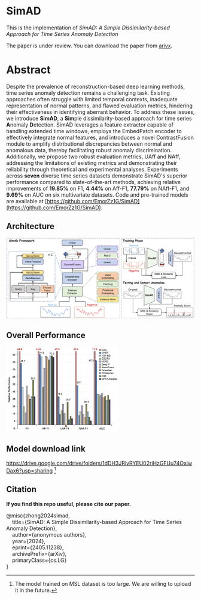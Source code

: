 # SimAD
This is the implementation of *SimAD: A Simple Dissimilarity-based Approach for Time Series Anomaly Detection*

The paper is under review. You can download the paper from [arivx](https://arxiv.org/abs/2405.11238).



# Abstract
Despite the prevalence of reconstruction-based deep learning methods, time series anomaly detection remains a challenging task. Existing approaches often struggle with limited temporal contexts, inadequate representation of normal patterns, and flawed evaluation metrics, hindering their effectiveness in identifying aberrant behavior.
To address these issues, we introduce **SimAD**, a **Sim**ple dissimilarity-based approach for time series **A**nomaly **D**etection. SimAD leverages a feature extractor capable of handling extended time windows, employs the EmbedPatch encoder to effectively integrate normal features, and introduces a novel ContrastFusion module to amplify distributional discrepancies between normal and anomalous data, thereby facilitating robust anomaly discrimination.
Additionally, we propose two robust evaluation metrics, UAff and NAff, addressing the limitations of existing metrics and demonstrating their reliability through theoretical and experimental analyses.
Experiments across **seven** diverse time series datasets demonstrate SimAD's superior performance compared to state-of-the-art methods, achieving relative improvements of **19.85%** on F1, **4.44%** on Aff-F1, **77.79%** on NAff-F1, and **9.69%** on AUC on six multivariate datasets.
Code and pre-trained models are available at [https://github.com/EmorZz1G/SimAD](https://github.com/EmorZz1G/SimAD).

## Architecture
![Architecture](./paper_img/fw.png)

## Overall Performance 
<div style="display: flex; flex-wrap: nowrap;">
  <img src="./paper_img/comparision.png" alt="Overall Performance" style="max-width: 300px; margin-right: 10px;" width=450px;>
  <!-- <img src="./paper_img/mdlsz.png" alt="Model Size" style="max-width: 150px;" width=200px; > -->
</div>

## Model download link

https://drive.google.com/drive/folders/1dDH3JRivRYEU02riHzGFUu74OxiwDax6?usp=sharing [^1]

[^1]: The model trained on MSL dataset is too large. We are willing to upload it in the future.

## Citation

**If you find this repo useful, please cite our paper.**

@misc{zhong2024simad,<br>
&nbsp;&nbsp;&nbsp;&nbsp;title={SimAD: A Simple Dissimilarity-based Approach for Time Series Anomaly Detection}, <br>
&nbsp;&nbsp;&nbsp;&nbsp;author={anonymous authors}, <br>
&nbsp;&nbsp;&nbsp;&nbsp;year={2024},<br>
&nbsp;&nbsp;&nbsp;&nbsp;eprint={2405.11238},<br>
&nbsp;&nbsp;&nbsp;&nbsp;archivePrefix={arXiv},<br>
&nbsp;&nbsp;&nbsp;&nbsp;primaryClass={cs.LG}<br>
}
